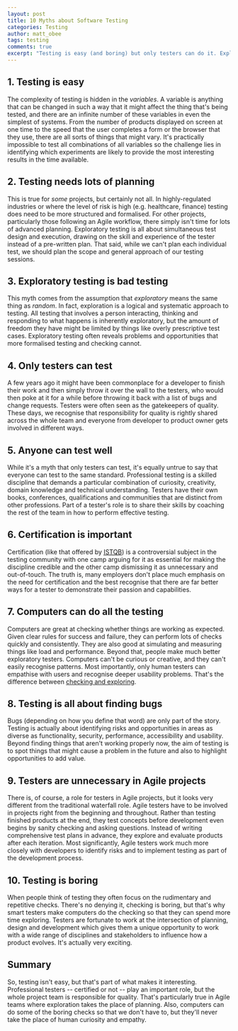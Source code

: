 ```yaml
---
layout: post
title: 10 Myths about Software Testing
categories: Testing
author: matt_obee
tags: testing
comments: true
excerpt: "Testing is easy (and boring) but only testers can do it. Exploratory testing is bad and lots of planning is good. Hang on, testers are unnecessary in Agile projects, aren't they?"
---
```


## 1. Testing is easy

The complexity of testing is hidden in the <em>variables</em>. A variable is anything that can be changed in such a way that it might affect the thing that's being tested, and there are an infinite number of these variables in even the simplest of systems. From the number of products displayed on screen at one time to the speed that the user completes a form or the browser that they use, there are all sorts of things that might vary. It's practically impossible to test all combinations of all variables so the challenge lies in identifying which experiments are likely to provide the most interesting results in the time available.

## 2. Testing needs lots of planning

This is true for <em>some</em> projects, but certainly not all. In highly-regulated industries or where the level of risk is high (e.g. healthcare, finance) testing does need to be more structured and formalised. For other projects, particularly those following an Agile workflow, there simply isn't time for lots of advanced planning. Exploratory testing is all about simultaneous test design and execution, drawing on the skill and experience of the tester instead of a pre-written plan. That said, while we can't plan each individual test, we should plan the scope and general approach of our testing sessions.

## 3. Exploratory testing is bad testing

This myth comes from the assumption that <em>exploratory</em> means the same thing as <em>random</em>. In fact, exploration is a logical and systematic approach to testing. All testing that involves a person interacting, thinking and responding to what happens is inherently exploratory, but the amount of freedom they have might be limited by things like overly prescriptive test cases. Exploratory testing often reveals problems and opportunities that more formalised testing and checking cannot.

## 4. Only testers can test

A few years ago it might have been commonplace for a developer to finish their work and then simply throw it over the wall to the testers, who would then poke at it for a while before throwing it back with a list of bugs and change requests. Testers were often seen as the gatekeepers of quality. These days, we recognise that responsibility for quality is rightly shared across the whole team and everyone from developer to product owner gets involved in different ways.

## 5. Anyone can test well

While it's a myth that only testers can test, it's equally untrue to say that everyone can test to the same standard. Professional testing is a skilled discipline that demands a particular combination of curiosity, creativity, domain knowledge and technical understanding. Testers have their own books, conferences, qualifications and communities that are distinct from other professions. Part of a tester's role is to share their skills by coaching the rest of the team in how to perform effective testing.

## 6. Certification is important

Certification (like that offered by <a href="http://www.istqb.org/"><abbr title="International Software Testing Qualifications Board">ISTQB</abbr></a>) is a controversial subject in the testing community with one camp arguing for it as essential for making the discipline credible and the other camp dismissing it as unnecessary and out-of-touch. The truth is, many employers don't place much emphasis on the need for certification and the best recognise that there are far better ways for a tester to demonstrate their passion and capabilities.

## 7. Computers can do all the testing

Computers are great at checking whether things are working as expected. Given clear rules for success and failure, they can perform lots of checks quickly and consistently. They are also good at simulating and measuring things like load and performance. Beyond that, people make much better exploratory testers. Computers can't be curious or creative, and they can't easily recognise patterns. Most importantly, only human testers can empathise with users and recognise deeper usability problems. That's the difference between [checking and exploring](http://hungrygeek.holidayextras.co.uk/testing/2015/08/19/checking-and-exploring/).

## 8. Testing is all about finding bugs

Bugs (depending on how you define that word) are only part of the story. Testing is actually about identifying risks and opportunities in areas as diverse as functionality, security, performance, accessibility and usability. Beyond finding things that aren't working properly now, the aim of testing is to spot things that might cause a problem in the future and also to highlight opportunities to add value.

## 9. Testers are unnecessary in Agile projects

There is, of course, a role for testers in Agile projects, but it looks very different from the traditional waterfall role. Agile testers have to be involved in projects right from the beginning and throughout. Rather than testing finished products at the end, they test concepts before development even begins by sanity checking and asking questions. Instead of writing comprehensive test plans in advance, they explore and evaluate products after each iteration. Most significantly, Agile testers work much more closely with developers to identify risks and to implement testing as part of the development process.

## 10. Testing is boring

When people think of testing they often focus on the rudimentary and repetitive checks. There's no denying it, checking is boring, but that's why smart testers make computers do the checking so that they can spend more time exploring. Testers are fortunate to work at the intersection of planning, design and development which gives them a unique opportunity to work with a wide range of disciplines and stakeholders to influence how a product evolves. It's actually very exciting.

## Summary

So, testing isn't easy, but that's part of what makes it interesting. Professional testers -- certified or not -- play an important role, but the whole project team is responsible for quality. That's particularly true in Agile teams where exploration takes the place of planning. Also, computers can do some of the boring checks so that we don't have to, but they'll never take the place of human curiosity and empathy.